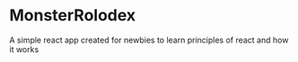 # MonsterRolodex
A simple react app created for newbies to learn principles of react and how it works
